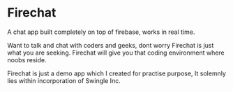 # Firechat
A chat app built completely on top of firebase, works in real time.

Want to talk and chat with coders and geeks, dont worry Firechat is just what you are seeking.
Firechat will give you that coding environment where noobs reside.

Firechat is just a demo app which I created for practise purpose, It solemnly lies within incorporation of Swingle Inc.
